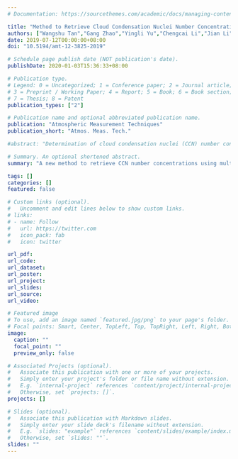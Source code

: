 ```yaml
---
# Documentation: https://sourcethemes.com/academic/docs/managing-content/

title: "Method to Retrieve Cloud Condensation Nuclei Number Concentrations Using Lidar Measurements"
authors: ["Wangshu Tan","Gang Zhao","Yingli Yu","Chengcai Li","Jian Li","Ling Kang","Tong Zhu"]
date: 2019-07-12T00:00:00+08:00
doi: "10.5194/amt-12-3825-2019"

# Schedule page publish date (NOT publication's date).
publishDate: 2020-01-03T15:36:33+08:00

# Publication type.
# Legend: 0 = Uncategorized; 1 = Conference paper; 2 = Journal article;
# 3 = Preprint / Working Paper; 4 = Report; 5 = Book; 6 = Book section;
# 7 = Thesis; 8 = Patent
publication_types: ["2"]

# Publication name and optional abbreviated publication name.
publication: "Atmospheric Measurement Techniques"
publication_short: "Atmos. Meas. Tech."

#abstract: "Determination of cloud condensation nuclei (CCN) number concentrations at cloud base is important to constrain aerosol–cloud interactions. A new method to retrieve CCN number concentrations using backscatter and extinction profiles from multiwavelength Raman lidars is proposed. The method implements hygroscopic enhancements of backscatter and extinction with relative humidity to derive dry backscatter and extinction and humidogram parameters. Humidogram parameters, Ångström exponents, and lidar extinction-to-backscatter ratios are then linked to the ratio of CCN number concentration to dry backscatter and extinction coefficient (ARξ). This linkage is established based on the datasets simulated by Mie theory and κ-Köhler theory with in-situ-measured particle size distributions and chemical compositions. CCN number concentration can thus be calculated with ARξ and dry backscatter and extinction. An independent theoretical simulated dataset is used to validate this new method and results show that the retrieved CCN number concentrations at supersaturations of 0.07 %, 0.10 %, and 0.20 % are in good agreement with theoretical calculated values. Sensitivity tests indicate that retrieval error in CCN arises mostly from uncertainties in extinction coefficients and RH profiles. The proposed method improves CCN retrieval from lidar measurements and has great potential in deriving scarce long-term CCN data at cloud base, which benefits aerosol–cloud interaction studies."

# Summary. An optional shortened abstract.
summary: "A new method to retrieve CCN number concentrations using multiwavelength Raman lidars is proposed. The method implements hygroscopic enhancements of backscatter and extinction with relative humidity to represent particle hygroscopicity. The retrieved CCN number concentrations are in good agreement with theoretical calculated values. Sensitivity tests indicate that retrieval error in CCN arises mostly from uncertainties in extinction coefficients and RH profiles."

tags: []
categories: []
featured: false

# Custom links (optional).
#   Uncomment and edit lines below to show custom links.
# links:
# - name: Follow
#   url: https://twitter.com
#   icon_pack: fab
#   icon: twitter

url_pdf:
url_code:
url_dataset:
url_poster:
url_project:
url_slides:
url_source:
url_video:

# Featured image
# To use, add an image named `featured.jpg/png` to your page's folder. 
# Focal points: Smart, Center, TopLeft, Top, TopRight, Left, Right, BottomLeft, Bottom, BottomRight.
image:
  caption: ""
  focal_point: ""
  preview_only: false

# Associated Projects (optional).
#   Associate this publication with one or more of your projects.
#   Simply enter your project's folder or file name without extension.
#   E.g. `internal-project` references `content/project/internal-project/index.md`.
#   Otherwise, set `projects: []`.
projects: []

# Slides (optional).
#   Associate this publication with Markdown slides.
#   Simply enter your slide deck's filename without extension.
#   E.g. `slides: "example"` references `content/slides/example/index.md`.
#   Otherwise, set `slides: ""`.
slides: ""
---
```


